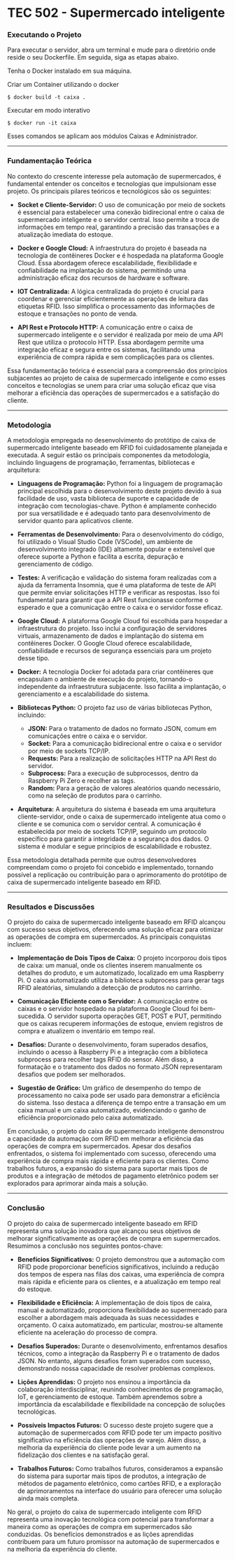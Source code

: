 <h1>TEC 502 - Supermercado inteligente</h1>



<h3>Executando o Projeto</h3>
Para executar o servidor, abra um terminal e mude para o diretório onde reside o seu Dockerfile. Em seguida, siga as etapas abaixo.

Tenha o Docker instalado em sua máquina.

Criar um Container utilizando o docker

```$ docker build -t caixa . ```

Executar em modo interativo

```$ docker run -it caixa ```

Esses comandos se aplicam aos módulos Caixas e Administrador.

***


<h3>Fundamentação Teórica</h3>

No contexto do crescente interesse pela automação de supermercados, é fundamental entender os conceitos e tecnologias que impulsionam esse projeto. Os principais pilares teóricos e tecnológicos são os seguintes:

*  **Socket e Cliente-Servidor:** O uso de comunicação por meio de sockets é essencial para estabelecer uma conexão bidirecional entre o caixa de supermercado inteligente e o servidor central. Isso permite a troca de informações em tempo real, garantindo a precisão das transações e a atualização imediata do estoque.

*  **Docker e Google Cloud:** A infraestrutura do projeto é baseada na tecnologia de contêineres Docker e é hospedada na plataforma Google Cloud. Essa abordagem oferece escalabilidade, flexibilidade e confiabilidade na implantação do sistema, permitindo uma administração eficaz dos recursos de hardware e software.

*  **IOT Centralizada:** A lógica centralizada do projeto é crucial para coordenar e gerenciar eficientemente as operações de leitura das etiquetas RFID. Isso simplifica o processamento das informações de estoque e transações no ponto de venda.

*  **API Rest e Protocolo HTTP:** A comunicação entre o caixa de supermercado inteligente e o servidor é realizada por meio de uma API Rest que utiliza o protocolo HTTP. Essa abordagem permite uma integração eficaz e segura entre os sistemas, facilitando uma experiência de compra rápida e sem complicações para os clientes.

Essa fundamentação teórica é essencial para a compreensão dos princípios subjacentes ao projeto de caixa de supermercado inteligente e como esses conceitos e tecnologias se unem para criar uma solução eficaz que visa melhorar a eficiência das operações de supermercados e a satisfação do cliente.

***


<h3>Metodologia</h3>

A metodologia empregada no desenvolvimento do protótipo de caixa de supermercado inteligente baseado em RFID foi cuidadosamente planejada e executada. A seguir estão os principais componentes da metodologia, incluindo linguagens de programação, ferramentas, bibliotecas e arquitetura:

*  **Linguagens de Programação:** Python foi a linguagem de programação principal escolhida para o desenvolvimento deste projeto devido à sua facilidade de uso, vasta biblioteca de suporte e capacidade de integração com tecnologias-chave. Python é amplamente conhecido por sua versatilidade e é adequado tanto para desenvolvimento de servidor quanto para aplicativos cliente.

*  **Ferramentas de Desenvolvimento:** Para o desenvolvimento do código, foi utilizado o Visual Studio Code (VSCode), um ambiente de desenvolvimento integrado (IDE) altamente popular e extensível que oferece suporte a Python e facilita a escrita, depuração e gerenciamento de código.

*  **Testes:** A verificação e validação do sistema foram realizadas com a ajuda da ferramenta Insomnia, que é uma plataforma de teste de API que permite enviar solicitações HTTP e verificar as respostas. Isso foi fundamental para garantir que a API Rest funcionasse conforme o esperado e que a comunicação entre o caixa e o servidor fosse eficaz.

*  **Google Cloud:** A plataforma Google Cloud foi escolhida para hospedar a infraestrutura do projeto. Isso inclui a configuração de servidores virtuais, armazenamento de dados e implantação do sistema em contêineres Docker. O Google Cloud oferece escalabilidade, confiabilidade e recursos de segurança essenciais para um projeto desse tipo.

*  **Docker:** A tecnologia Docker foi adotada para criar contêineres que encapsulam o ambiente de execução do projeto, tornando-o independente da infraestrutura subjacente. Isso facilita a implantação, o gerenciamento e a escalabilidade do sistema.

*  **Bibliotecas Python:** O projeto faz uso de várias bibliotecas Python, incluindo:
   - **JSON:** Para o tratamento de dados no formato JSON, comum em comunicações entre o caixa e o servidor.
   - **Socket:** Para a comunicação bidirecional entre o caixa e o servidor por meio de sockets TCP/IP.
   - **Requests:** Para a realização de solicitações HTTP na API Rest do servidor.
   - **Subprocess:** Para a execução de subprocessos, dentro da Raspberry Pi Zero e recolher as tags.
   - **Random:** Para a geração de valores aleatórios quando necessário, como na seleção de produtos para o carrinho.

*  **Arquitetura:** A arquitetura do sistema é baseada em uma arquitetura cliente-servidor, onde o caixa de supermercado inteligente atua como o cliente e se comunica com o servidor central. A comunicação é estabelecida por meio de sockets TCP/IP, seguindo um protocolo específico para garantir a integridade e a segurança dos dados. O sistema é modular e segue princípios de escalabilidade e robustez.

Essa metodologia detalhada permite que outros desenvolvedores compreendam como o projeto foi concebido e implementado, tornando possível a replicação ou contribuição para o aprimoramento do protótipo de caixa de supermercado inteligente baseado em RFID.

***


<h3>Resultados e Discussões</h3>

O projeto do caixa de supermercado inteligente baseado em RFID alcançou com sucesso seus objetivos, oferecendo uma solução eficaz para otimizar as operações de compra em supermercados. As principais conquistas incluem:

*  **Implementação de Dois Tipos de Caixa:** O projeto incorporou dois tipos de caixa: um manual, onde os clientes inserem manualmente os detalhes do produto, e um automatizado, localizado em uma Raspberry Pi. O caixa automatizado utiliza a biblioteca subprocess para gerar tags RFID aleatórias, simulando a detecção de produtos no carrinho.

*  **Comunicação Eficiente com o Servidor:** A comunicação entre os caixas e o servidor hospedado na plataforma Google Cloud foi bem-sucedida. O servidor suporta operações GET, POST e PUT, permitindo que os caixas recuperem informações de estoque, enviem registros de compra e atualizem o inventário em tempo real.

*  **Desafios:** Durante o desenvolvimento, foram superados desafios, incluindo o acesso à Raspberry Pi e a integração com a biblioteca subprocess para recolher tags RFID do sensor. Além disso, a formatação e o tratamento dos dados no formato JSON representaram desafios que podem ser melhorados.

*  **Sugestão de Gráfico:** Um gráfico de desempenho do tempo de processamento no caixa pode ser usado para demonstrar a eficiência do sistema. Isso destaca a diferença de tempo entre a transação em um caixa manual e um caixa automatizado, evidenciando o ganho de eficiência proporcionado pelo caixa automatizado.

Em conclusão, o projeto do caixa de supermercado inteligente demonstrou a capacidade da automação com RFID em melhorar a eficiência das operações de compra em supermercados. Apesar dos desafios enfrentados, o sistema foi implementado com sucesso, oferecendo uma experiência de compra mais rápida e eficiente para os clientes. Como trabalhos futuros, a expansão do sistema para suportar mais tipos de produtos e a integração de métodos de pagamento eletrônico podem ser explorados para aprimorar ainda mais a solução.

***


<h3>Conclusão</h3>

O projeto do caixa de supermercado inteligente baseado em RFID representa uma solução inovadora que alcançou seus objetivos de melhorar significativamente as operações de compra em supermercados. Resumimos a conclusão nos seguintes pontos-chave:

*  **Benefícios Significativos:** O projeto demonstrou que a automação com RFID pode proporcionar benefícios significativos, incluindo a redução dos tempos de espera nas filas dos caixas, uma experiência de compra mais rápida e eficiente para os clientes, e a atualização em tempo real do estoque.

*  **Flexibilidade e Eficiência:** A implementação de dois tipos de caixa, manual e automatizado, proporciona flexibilidade ao supermercado para escolher a abordagem mais adequada às suas necessidades e orçamento. O caixa automatizado, em particular, mostrou-se altamente eficiente na aceleração do processo de compra.

*  **Desafios Superados:** Durante o desenvolvimento, enfrentamos desafios técnicos, como a integração da Raspberry Pi e o tratamento de dados JSON. No entanto, alguns desafios foram superados com sucesso, demonstrando nossa capacidade de resolver problemas complexos.

*  **Lições Aprendidas:** O projeto nos ensinou a importância da colaboração interdisciplinar, reunindo conhecimentos de programação, IoT, e gerenciamento de estoque. Também aprendemos sobre a importância da escalabilidade e flexibilidade na concepção de soluções tecnológicas.

*  **Possíveis Impactos Futuros:** O sucesso deste projeto sugere que a automação de supermercados com RFID pode ter um impacto positivo significativo na eficiência das operações de varejo. Além disso, a melhoria da experiência do cliente pode levar a um aumento na fidelização dos clientes e na satisfação geral.

*  **Trabalhos Futuros:** Como trabalhos futuros, consideramos a expansão do sistema para suportar mais tipos de produtos, a integração de métodos de pagamento eletrônico, como cartões RFID, e a exploração de aprimoramentos na interface do usuário para oferecer uma solução ainda mais completa.

No geral, o projeto do caixa de supermercado inteligente com RFID representa uma inovação tecnológica com potencial para transformar a maneira como as operações de compra em supermercados são conduzidas. Os benefícios demonstrados e as lições aprendidas contribuem para um futuro promissor na automação de supermercados e na melhoria da experiência do cliente.
